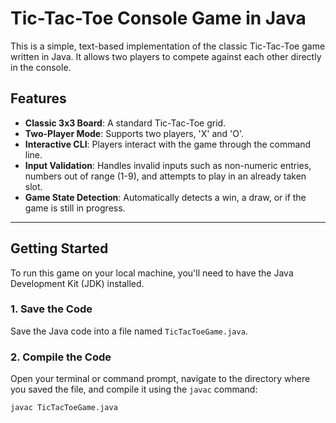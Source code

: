 #  Tic-Tac-Toe Console Game in Java

This is a simple, text-based implementation of the classic Tic-Tac-Toe game written in Java. It allows two players to compete against each other directly in the console.



##  Features

* **Classic 3x3 Board**: A standard Tic-Tac-Toe grid.
* **Two-Player Mode**: Supports two players, 'X' and 'O'.
* **Interactive CLI**: Players interact with the game through the command line.
* **Input Validation**: Handles invalid inputs such as non-numeric entries, numbers out of range (1-9), and attempts to play in an already taken slot.
* **Game State Detection**: Automatically detects a win, a draw, or if the game is still in progress.

---

##  Getting Started

To run this game on your local machine, you'll need to have the Java Development Kit (JDK) installed.

### 1. Save the Code

Save the Java code into a file named `TicTacToeGame.java`.

### 2. Compile the Code

Open your terminal or command prompt, navigate to the directory where you saved the file, and compile it using the `javac` command:

```bash
javac TicTacToeGame.java
